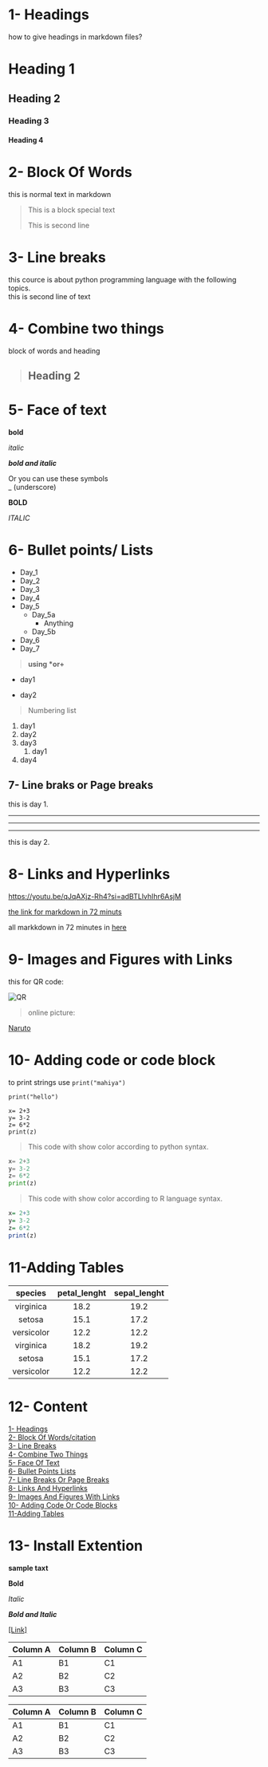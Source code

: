 # 1- Headings 
how to give headings in markdown files?
# Heading 1
## Heading 2
### Heading 3
#### Heading 4


# 2- Block Of Words

this is normal text in markdown

>This is a block special text
>
>This is second line 


# 3- Line breaks

this cource is about python programming language with the following topics.\
this is second line of text

# 4- Combine two things 

block of words and heading 

> ## Heading 2

# 5- Face of text 

**bold**

*italic*

***bold and italic***

Or you can use these symbols\
_ (underscore) 

__BOLD__

_ITALIC_

# 6- Bullet points/ Lists 

 - Day_1
 - Day_2
 - Day_3
 - Day_4
 - Day_5
   - Day_5a
     - Anything
   - Day_5b
- Day_6
- Day_7
  
> __using *or+__

* day1

+ day2


>Numbering list 

1. day1
2. day2
3. day3 
   1. day1
4. day4


## 7- Line braks or Page breaks 

this is day 1.

---
___
***
this is day 2.

# 8- Links and Hyperlinks 

<https://youtu.be/qJqAXjz-Rh4?si=adBTLlvhIhr6AsjM>

[the link for markdown in 72 minuts](https://youtu.be/qJqAXjz-Rh4?si=adBTLlvhIhr6AsjM)


[Markdown]:https://youtu.be/qJqAXjz-Rh4?si=adBTLlvhIhr6AsjM


all markkdown in 72 minutes in [here][Markdown]



# 9- Images and Figures with Links 

this for QR code:


![QR](file)



> online picture:


[Naruto](https://www.google.com/search?sca_esv=577bb668e7e98e33&sxsrf=AHTn8zqhBGPlYX5NcEoIJzv91b0P8l7N8g:1738408730503&q=naruto&udm=2&fbs=ABzOT_AqAj1UoYQh8kglFXNyluWOqa5Byjz8gYDQhQlAIuFG_RXyZCeU2CGLlRRY-8c8ThOompI0geecy3YALCAf5ZhHV6qua5jl204OPWnAiPvz98ok7zT4f_-_bXFp1Lft1Ggp2UDbk0G52StrQlo7imUThSZXQsrQKoxwfXI2iHETNAnAZ3ooR3d40u45zarzf42CVp7JD37YMH2ZMoYH2qRAf3Jw9Q&sa=X&ved=2ahUKEwj1pOyWraKLAxVDUGcHHRBxFeQQtKgLegQIJBAB&biw=1536&bih=738&dpr=1.25#vhid=EQ8kC3V9uyH6WM&vssid=mosaic)



# 10- Adding code or code block 

to print strings use `print("mahiya")`

`print("hello")`


```
x= 2+3
y= 3-2
z= 6*2
print(z)
```

> This code with show color according to python syntax.

```python 
x= 2+3
y= 3-2
z= 6*2
print(z)
```
> This code with show color according to R language syntax.


```r
x= 2+3
y= 3-2
z= 6*2
print(z)
```

# 11-Adding Tables

| species | petal_lenght | sepal_lenght |
|:-----:|:---:|:---:|
| virginica | 18.2 | 19.2|
|setosa | 15.1 |17.2|
| versicolor | 12.2 | 12.2|
| virginica | 18.2 | 19.2|
|setosa | 15.1 |17.2|
| versicolor | 12.2 | 12.2|

# 12- Content 

[1- Headings](#1--headings)\
[2- Block Of Words/citation](#2--block-of-words)\
[3- Line Breaks](#3--line-breaks)\
[4- Combine Two Things](#4--combine-two-things)\
[5- Face Of Text](#5--face-of-text)\
[6- Bullet Points Lists ](#6--bullet-points-lists)\
[7- Line Breaks Or Page Breaks](#7--line-breaks-or-page-breaks)\
[8- Links And Hyperlinks](#8--links-and-hyperlinks)\
[9- Images And Figures With Links](#9--images-and-figures-with-links)\
[10- Adding Code Or Code Blocks](#10--adding-code-or-code-blocks)\
[11-Adding Tables](#11-adding-tables)



# 13- Install Extention 


**sample taxt**

**Bold**

_Italic_

**_Bold and Italic_**



[[Link]](https://onedrive.live.com/view.aspx?resid=3526DE6526291C77!172&migratedtospo=true&redeem=aHR0cHM6Ly8xZHJ2Lm1zL3UvcyFBbmNjS1NabDNpWTFnU3psUFltZmduZkhJSFZK&wd=target%28Basic%20Concepts.one%7C882243f8-031b-674f-8f90-9067f8c5222d%2FDefinition%20of%20Sets%7Cf7a1cbb6-0558-4a4a-8217-d9eae4194927%2F%29&wdorigin=NavigationUrl)



Column A | Column B | Column C
---------|----------|---------
 A1 | B1 | C1
 A2 | B2 | C2
 A3 | B3 | C3


Column A | Column B | Column C
---------|----------|---------
 A1 | B1 | C1
 A2 | B2 | C2
 A3 | B3 | C3
